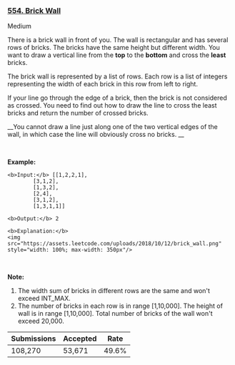 ### [554. Brick Wall](https://leetcode.com/problems/brick-wall/)

Medium

There is a brick wall in front of you. The wall is rectangular and has several rows of bricks. The bricks have the same height but different width. You want to draw a vertical line from the __top__ to the __bottom__ and cross the __least__ bricks.

The brick wall is represented by a list of rows. Each row is a list of integers representing the width of each brick in this row from left to right.

If your line go through the edge of a brick, then the brick is not considered as crossed. You need to find out how to draw the line to cross the least bricks and return the number of crossed bricks.

__You cannot draw a line just along one of the two vertical edges of the wall, in which case the line will obviously cross no bricks. __

 

__Example:__

```
<b>Input:</b> [[1,2,2,1],
        [3,1,2],
        [1,3,2],
        [2,4],
        [3,1,2],
        [1,3,1,1]]

<b>Output:</b> 2

<b>Explanation:</b> 
<img src="https://assets.leetcode.com/uploads/2018/10/12/brick_wall.png" style="width: 100%; max-width: 350px"/>
```

 

__Note:__

1.   The width sum of bricks in different rows are the same and won't exceed INT\_MAX.
2.   The number of bricks in each row is in range \[1,10,000\]. The height of wall is in range \[1,10,000\]. Total number of bricks of the wall won't exceed 20,000.

| Submissions    | Accepted     | Rate   |
| -------------- | ------------ | ------ |
| 108,270 | 53,671 | 49.6% |